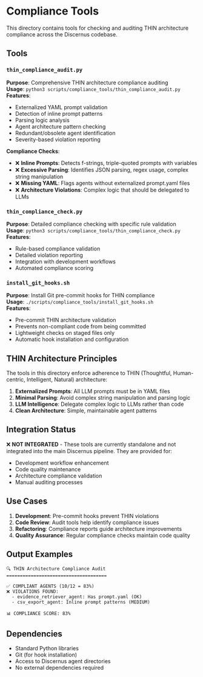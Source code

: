 # Compliance Tools

This directory contains tools for checking and auditing THIN architecture compliance across the Discernus codebase.

## Tools

### `thin_compliance_audit.py`
**Purpose**: Comprehensive THIN architecture compliance auditing  
**Usage**: `python3 scripts/compliance_tools/thin_compliance_audit.py`  
**Features**:
- Externalized YAML prompt validation
- Detection of inline prompt patterns
- Parsing logic analysis
- Agent architecture pattern checking
- Redundant/obsolete agent identification
- Severity-based violation reporting

**Compliance Checks**:
- ❌ **Inline Prompts**: Detects f-strings, triple-quoted prompts with variables
- ❌ **Excessive Parsing**: Identifies JSON parsing, regex usage, complex string manipulation
- ❌ **Missing YAML**: Flags agents without externalized prompt.yaml files
- ❌ **Architecture Violations**: Complex logic that should be delegated to LLMs

### `thin_compliance_check.py`
**Purpose**: Detailed compliance checking with specific rule validation  
**Usage**: `python3 scripts/compliance_tools/thin_compliance_check.py`  
**Features**:
- Rule-based compliance validation
- Detailed violation reporting
- Integration with development workflows
- Automated compliance scoring

### `install_git_hooks.sh`
**Purpose**: Install Git pre-commit hooks for THIN compliance  
**Usage**: `./scripts/compliance_tools/install_git_hooks.sh`  
**Features**:
- Pre-commit THIN architecture validation
- Prevents non-compliant code from being committed
- Lightweight checks on staged files only
- Automatic hook installation and configuration

## THIN Architecture Principles

The tools in this directory enforce adherence to THIN (Thoughtful, Human-centric, Intelligent, Natural) architecture:

1. **Externalized Prompts**: All LLM prompts must be in YAML files
2. **Minimal Parsing**: Avoid complex string manipulation and parsing logic
3. **LLM Intelligence**: Delegate complex logic to LLMs rather than code
4. **Clean Architecture**: Simple, maintainable agent patterns

## Integration Status

❌ **NOT INTEGRATED** - These tools are currently standalone and not integrated into the main Discernus pipeline. They are provided for:
- Development workflow enhancement
- Code quality maintenance
- Architecture compliance validation
- Manual auditing processes

## Use Cases

1. **Development**: Pre-commit hooks prevent THIN violations
2. **Code Review**: Audit tools help identify compliance issues
3. **Refactoring**: Compliance reports guide architecture improvements
4. **Quality Assurance**: Regular compliance checks maintain code quality

## Output Examples

```
🔍 THIN Architecture Compliance Audit
=====================================

✅ COMPLIANT AGENTS (10/12 = 83%)
❌ VIOLATIONS FOUND:
  - evidence_retriever_agent: Has prompt.yaml (OK)
  - csv_export_agent: Inline prompt patterns (MEDIUM)

📊 COMPLIANCE SCORE: 83%
```

## Dependencies

- Standard Python libraries
- Git (for hook installation)
- Access to Discernus agent directories
- No external dependencies required